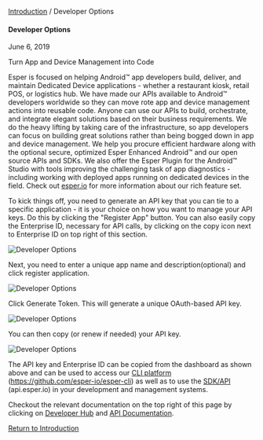 [Introduction](../index.md) / Developer Options

#### Developer Options

June 6, 2019

Turn App and Device Management into Code

Esper is focused on helping Android™ app developers build, deliver, and maintain Dedicated Device applications - whether a restaurant kiosk, retail POS, or logistics hub. We have made our APIs available to Android™ developers worldwide so they can move rote app and device management actions into reusable code. Anyone can use our APIs to build, orchestrate, and integrate elegant solutions based on their business requirements. We do the heavy lifting by taking care of the infrastructure, so app developers can focus on building great solutions rather than being bogged down in app and device management. We help you procure efficient hardware along with the optional secure, optimized Esper Enhanced Android™ and our open source APIs and SDKs. We also offer the Esper Plugin for the Android™ Studio with tools improving the challenging task of app diagnostics - including working with deployed apps running on dedicated devices in the field. Check out [esper.io](http://esper.io) for more information about our rich feature set.

To kick things off, you need to generate an API key that you can tie to a specific application - it is your choice on how you want to manage your API keys. Do this by clicking the "Register App" button. You can also easily copy the Enterprise ID, necessary for API calls, by clicking on the copy icon next to Enterprise ID on top right of this section.

![Developer Options](https://documentation-media.s3.amazonaws.com/images/1_DO.width-800.png?AWSAccessKeyId=AKIAJHOTEM5S4GAN2SGA)

Next, you need to enter a unique app name and description(optional) and click register application.

![Developer Options](https://documentation-media.s3.amazonaws.com/images/2_DO.width-800.png?AWSAccessKeyId=AKIAJHOTEM5S4GAN2SGA)

Click Generate Token. This will generate a unique OAuth-based API key.

![Developer Options](https://documentation-media.s3.amazonaws.com/images/3_DO.width-800.png?AWSAccessKeyId=AKIAJHOTEM5S4GAN2SGA)

You can then copy (or renew if needed) your API key.

![Developer Options](https://documentation-media.s3.amazonaws.com/images/4_DO.width-800.png?AWSAccessKeyId=AKIAJHOTEM5S4GAN2SGA)

The API key and Enterprise ID can be copied from the dashboard as shown above and can be used to access our [CLI platform](https://github.com/esper-io/esper-cli) (https://github.com/esper-io/esper-cli) as well as to use the [SDK/API](http://api.esper.io) (api.esper.io) in your development and management systems.

Checkout the relevant documentation on the top right of this page by clicking on [Developer Hub](https://docs.esper.io/) and [API Documentation](https://api.esper.io/).

[Return to Introduction](../index.md)
